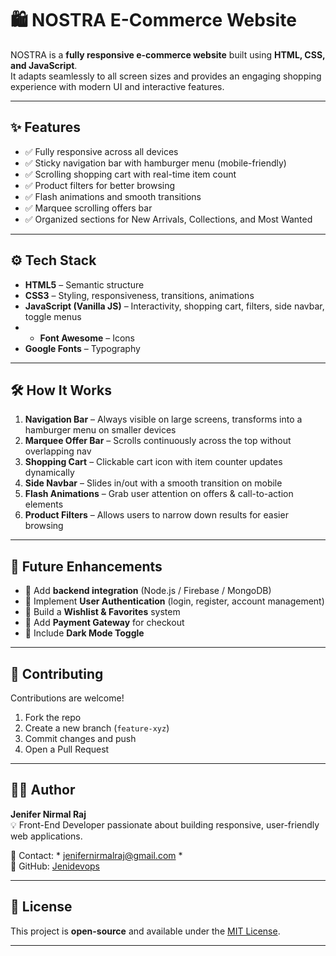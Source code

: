 
# 🛍️ NOSTRA E-Commerce Website  

NOSTRA is a **fully responsive e-commerce website** built using **HTML, CSS, and JavaScript**.  
It adapts seamlessly to all screen sizes and provides an engaging shopping experience with modern UI and interactive features.  

---
## ✨ Features
- ✅ Fully responsive across all devices  
- ✅ Sticky navigation bar with hamburger menu (mobile-friendly)  
- ✅ Scrolling shopping cart with real-time item count  
- ✅ Product filters for better browsing  
- ✅ Flash animations and smooth transitions  
- ✅ Marquee scrolling offers bar  
- ✅ Organized sections for New Arrivals, Collections, and Most Wanted 
---
## ⚙️ Tech Stack  
- **HTML5** – Semantic structure  
- **CSS3** – Styling, responsiveness, transitions, animations  
- **JavaScript (Vanilla JS)** – Interactivity, shopping cart, filters, side navbar,  toggle menus
-  - **Font Awesome** – Icons  
- **Google Fonts** – Typography  

---

## 🛠️ How It Works  
1. **Navigation Bar** – Always visible on large screens, transforms into a hamburger menu on smaller devices  
2. **Marquee Offer Bar** – Scrolls continuously across the top without overlapping nav  
3. **Shopping Cart** – Clickable cart icon with item counter updates dynamically  
4. **Side Navbar** – Slides in/out with a smooth transition on mobile  
5. **Flash Animations** – Grab user attention on offers & call-to-action elements  
6. **Product Filters** – Allows users to narrow down results for easier browsing  

---

## 📌 Future Enhancements  
- 🔹 Add **backend integration** (Node.js / Firebase / MongoDB)  
- 🔹 Implement **User Authentication** (login, register, account management)  
- 🔹 Build a **Wishlist & Favorites** system  
- 🔹 Add **Payment Gateway** for checkout  
- 🔹 Include **Dark Mode Toggle**  

---

## 🤝 Contributing  
Contributions are welcome!  
1. Fork the repo  
2. Create a new branch (`feature-xyz`)  
3. Commit changes and push  
4. Open a Pull Request  

---

## 👨‍💻 Author  
**Jenifer Nirmal Raj**  
💡 Front-End Developer passionate about building responsive, user-friendly web applications.  

📧 Contact: * jenifernirmalraj@gmail.com *   
🐙 GitHub: [Jenidevops](https://github.com/Jenidevops)  

---

## 📜 License  
This project is **open-source** and available under the [MIT License](LICENSE).  

---
